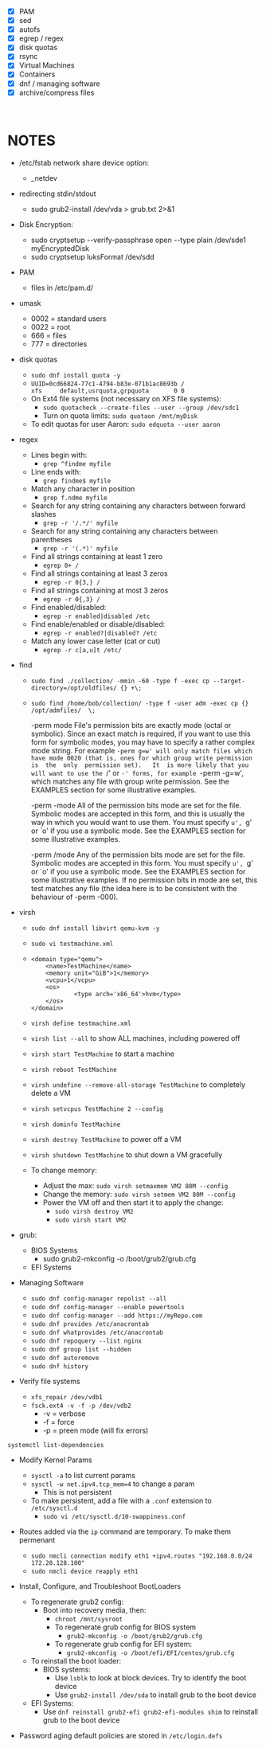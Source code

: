 - [x] PAM
- [x] sed
- [x] autofs
- [x] egrep / regex
- [x] disk quotas
- [x] rsync
- [x] Virtual Machines
- [x] Containers
- [x] dnf / managing software
- [x] archive/compress files

</br>

# NOTES

- /etc/fstab network share device option:
  - _netdev

- redirecting stdin/stdout
  - sudo grub2-install /dev/vda > grub.txt 2>&1

- Disk Encryption:
  - sudo cryptsetup --verify-passphrase open --type plain /dev/sde1 myEncryptedDisk
  - sudo cryptsetup luksFormat /dev/sdd

- PAM
  - files in /etc/pam.d/

- umask
  - 0002 = standard users
  - 0022 = root
  - 666 = files
  - 777 = directories

- disk quotas
  - `sudo dnf install quota -y`
  - `UUID=0cd66824-77c1-4794-b83e-071b1ac8693b /                       xfs     default,usrquota,grpquota       0 0`
  - On Ext4 file systems (not necessary on XFS file systems):
    - `sudo quotacheck --create-files --user --group /dev/sdc1`
    - Turn on quota limits: `sudo quotaon /mnt/myDisk`
  - To edit quotas for user Aaron: `sudo edquota --user aaron`

- regex
  - Lines begin with:
    - `grep ^findme myfile`
  - Line ends with:
    - `grep findme$ myfile`
  - Match any character in position
    - `grep f.ndme myfile`
  - Search for any string containing any characters between forward slashes
    - `grep -r '/.*/' myfile`
  - Search for any string containing any characters between parentheses
    - `grep -r '(.*)' myfile`
  - Find all strings containing at least 1 zero
    - `egrep 0+ /`
  - Find all strings containing at least 3 zeros
    - `egrep -r 0{3,} /`
  - Find all strings containing at most 3 zeros
    - `egrep -r 0{,3} /`
  - Find enabled/disabled:
    - `egrep -r enabled|disabled /etc`
  - Find enable/enabled or disable/disabled:
    - `egrep -r enabled?|disabled? /etc`
  - Match any lower case letter (cat or cut)
    - `egrep -r c[a,u]t /etc/`


- find
  - `sudo find ./collection/ -mmin -60 -type f -exec cp --target-directory=/opt/oldfiles/ {} +\;`
  - `sudo find /home/bob/collection/ -type f -user adm -exec cp {} /opt/admfiles/  \;`

       -perm mode
              File's permission bits are exactly mode (octal or symbolic).  Since an exact match is required, if you want to use this form for symbolic modes, you may have to specify a
              rather complex mode string.  For example `-perm g=w' will only match files which have mode 0020 (that is, ones for which group write permission  is  the  only  permission
              set).   It  is more likely that you will want to use the `/' or `-' forms, for example `-perm -g=w', which matches any file with group write permission.  See the EXAMPLES
              section for some illustrative examples.

       -perm -mode
              All of the permission bits mode are set for the file.  Symbolic modes are accepted in this form, and this is usually the way in which you would want  to  use  them.   You
              must specify `u', `g' or `o' if you use a symbolic mode.  See the EXAMPLES section for some illustrative examples.

       -perm /mode
              Any  of  the  permission bits mode are set for the file.  Symbolic modes are accepted in this form.  You must specify `u', `g' or `o' if you use a symbolic mode.  See the
              EXAMPLES section for some illustrative examples.  If no permission bits in mode are set, this test matches any file (the idea here is to be consistent with the  behaviour
              of -perm -000).



- virsh
  - `sudo dnf install libvirt qemu-kvm -y`
  - `sudo vi testmachine.xml`
  - ```
    <domain type="qemu">
        <name>TestMachine</name>
        <memory unit="GiB">1</memory>
        <vcpu>1</vcpu>
        <os>
                <type arch='x86_64'>hvm</type>
        </os>
    </domain>
    ```

  - `virsh define testmachine.xml`
  - `virsh list --all` to show ALL machines, including powered off
  - `virsh start TestMachine` to start a machine
  - `virsh reboot TestMachine`
  - `virsh undefine --remove-all-storage TestMachine` to completely delete a VM
  - `virsh setvcpus TestMachine 2 --config`
  - `virsh dominfo TestMachine`
  - `virsh destroy TestMachine` to power off a VM
  - `virsh shutdown TestMachine` to shut down a VM gracefully
  - To change memory:
    - Adjust the max: `sudo virsh setmaxmem VM2 80M --config`
    - Change the memory: `sudo virsh setmem VM2 80M --config`
    - Power the VM off and then start it to apply the change:
      - `sudo virsh destroy VM2`
      - `sudo virsh start VM2`

- grub:
  - BIOS Systems
    - sudo grub2-mkconfig -o /boot/grub2/grub.cfg
  - EFI Systems

- Managing Software
  - `sudo dnf config-manager repolist --all`
  - `sudo dnf config-manager --enable powertools`
  - `sudo dnf config-manager --add https://myRepo.com`
  - `sudo dnf provides /etc/anacrontab`
  - `sudo dnf whatprovides /etc/anacrontab`
  - `sudo dnf repoquery --list nginx`
  - `sudo dnf group list --hidden`
  - `sudo dnf autoremove`
  - `sudo dnf history`


- Verify file systems
  - `xfs_repair /dev/vdb1`
  - `fsck.ext4 -v -f -p /dev/vdb2`
    - -v = verbose
    - -f = force
    - -p = preen mode (will fix errors)

`systemctl list-dependencies`


- Modify Kernel Params
  - `sysctl -a` to list current params
  - `sysctl -w net.ipv4.tcp_mem=4` to change a param
    - This is not persistent
  - To make persistent, add a file with a `.conf` extension to `/etc/sysctl.d`
    - `sudo vi /etc/sysctl.d/10-swappiness.conf`


- Routes added via the `ip` command are temporary. To make them permenant
  - `sudo nmcli connection modify eth1 +ipv4.routes "192.168.0.0/24 172.28.128.100"`
  - `sudo nmcli device reapply eth1`


- Install, Configure, and Troubleshoot BootLoaders
  - To regenerate grub2 config:
    - Boot into recovery media, then:
      - `chroot /mnt/sysroot`
      - To regenerate grub config for BIOS system
        - `grub2-mkconfig -o /boot/grub2/grub.cfg`
      - To regenerate grub config for EFI system:
        - `grub2-mkconfig -o /boot/efi/EFI/centos/grub.cfg`
  - To reinstall the boot loader:
    - BIOS systems:
      -  Use `lsblk` to look at block devices. Try to identify the boot device
      -  Use `grub2-install /dev/sda` to install grub to the boot device
   -  EFI Systems:
      -  Use `dnf reinstall grub2-efi grub2-efi-modules shim` to reinstall grub to the boot device


- Password aging default policies are stored in `/etc/login.defs`
